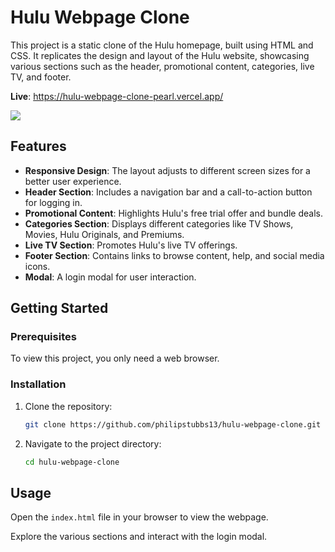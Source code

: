 # Hulu Webpage Clone

This project is a static clone of the Hulu homepage, built using HTML and CSS. It replicates the design and layout of the Hulu website, showcasing various sections such as the header, promotional content, categories, live TV, and footer.

**Live**: https://hulu-webpage-clone-pearl.vercel.app/

<img src="./hulu-clone.png" />

## Features

- **Responsive Design**: The layout adjusts to different screen sizes for a better user experience.
- **Header Section**: Includes a navigation bar and a call-to-action button for logging in.
- **Promotional Content**: Highlights Hulu's free trial offer and bundle deals.
- **Categories Section**: Displays different categories like TV Shows, Movies, Hulu Originals, and Premiums.
- **Live TV Section**: Promotes Hulu's live TV offerings.
- **Footer Section**: Contains links to browse content, help, and social media icons.
- **Modal**: A login modal for user interaction.

## Getting Started

### Prerequisites

To view this project, you only need a web browser.

### Installation

1. Clone the repository:

   ```bash
   git clone https://github.com/philipstubbs13/hulu-webpage-clone.git
   ```

2. Navigate to the project directory:

   ```bash
   cd hulu-webpage-clone
   ```

## Usage

Open the `index.html` file in your browser to view the webpage.

Explore the various sections and interact with the login modal.
